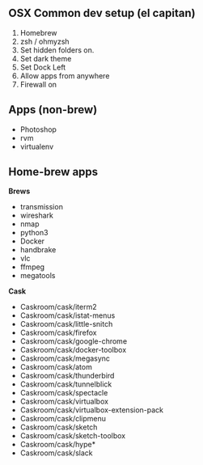 ## OSX Common dev setup (el capitan)

1. Homebrew
1. zsh / ohmyzsh
2. Set hidden folders on.
3. Set dark theme
4. Set Dock Left
5. Allow apps from anywhere
6. Firewall on

## Apps (non-brew)
- Photoshop
- rvm
- virtualenv

## Home-brew apps

**Brews**
- transmission
- wireshark
- nmap
- python3
- Docker
- handbrake
- vlc
- ffmpeg
- megatools

**Cask**
- Caskroom/cask/iterm2
- Caskroom/cask/istat-menus
- Caskroom/cask/little-snitch
- Caskroom/cask/firefox
- Caskroom/cask/google-chrome
- Caskroom/cask/docker-toolbox
- Caskroom/cask/megasync
- Caskroom/cask/atom
- Caskroom/cask/thunderbird
- Caskroom/cask/tunnelblick
- Caskroom/cask/spectacle
- Caskroom/cask/virtualbox
- Caskroom/cask/virtualbox-extension-pack
- Caskroom/cask/clipmenu
- Caskroom/cask/sketch
- Caskroom/cask/sketch-toolbox
- Caskroom/cask/hype*
- Caskroom/cask/slack
